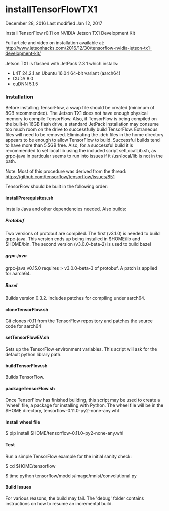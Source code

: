# installTensorFlowTX1
December 28, 2016 
Last modified Jan 12, 2017

Install TensorFlow r0.11 on NVIDIA Jetson TX1 Development Kit

Full article and video on installation available at: http://www.jetsonhacks.com/2016/12/30/tensorflow-nvidia-jetson-tx1-development-kit/

Jetson TX1 is flashed with JetPack 2.3.1 which installs:
* L4T 24.2.1 an Ubuntu 16.04 64-bit variant (aarch64)
* CUDA 8.0
* cuDNN 5.1.5

### Installation
Before installing TensorFlow, a swap file should be created (minimum of 8GB recommended). The Jetson TX1 does not have enough physical memory to compile TensorFlow. Also, if TensorFlow is being compiled on the built-in 16GB flash drive, a standard JetPack installation may consume too much room on the drive to successfully build TensorFlow. Extraneous files will need to be removed. Eliminating the .deb files in the home directory appears to be enough to allow TensorFlow to build. Successful builds tend to have more than 5.5GB free. Also, for a successful build it is recommended to set local lib using the included script setLocalLib.sh, as grpc-java in particular seems to run into issues if it /usr/local/lib is not in the path.

Note: Most of this procedure was derived from the thread: https://github.com/tensorflow/tensorflow/issues/851

TensorFlow should be built in the following order:

#### installPrerequisites.sh
Installs Java and other dependencies needed. Also builds:

##### Protobuf
Two versions of protobuf are compiled. The first (v3.1.0) is needed to build grpc-java. This version ends up being installed in $HOME/lib and $HOME/bin. The second version (v3.0.0-beta-2) is used to build bazel

##### grpc-java
grpc-java v0.15.0 requires > v3.0.0-beta-3 of protobuf. A patch is applied for aarch64.

##### Bazel
Builds version 0.3.2. Includes patches for compiling under aarch64.

#### cloneTensorFlow.sh
Git clones r0.11 from the TensorFlow repository and patches the source code for aarch64

#### setTensorFlowEV.sh
Sets up the TensorFlow environment variables. This script will ask for the default python library path.

#### buildTensorFlow.sh
Builds TensorFlow.

#### packageTensorFlow.sh
Once TensorFlow has finished building, this script may be used to create a 'wheel' file, a package for installing with Python. The wheel file will be in the $HOME directory, tensorflow-0.11.0-py2-none-any.whl

#### Install wheel file
$ pip install $HOME/tensorflow-0.11.0-py2-none-any.whl

#### Test
Run a simple TensorFlow example for the initial sanity check:

$ cd $HOME/tensorflow

$ time python tensorflow/models/image/mnist/convolutional.py 

#### Build Issues

For various reasons, the build may fail. The 'debug' folder contains instructions on how to resume an incremental build. 

